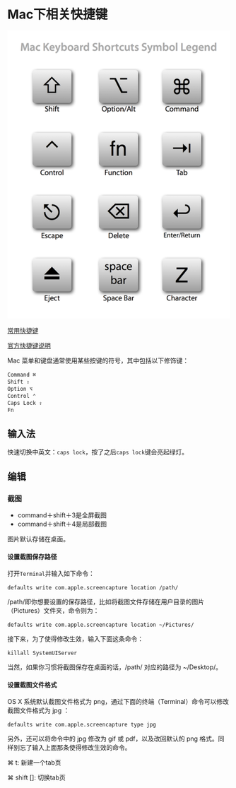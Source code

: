 # Mac下相关快捷键
![](https://raw.githubusercontent.com/arthinking/informal-essay/master/images/2016/02/20160212-mac-shotcut-01.png)

[常用快捷键](https://www.zhihu.com/question/20021861)

[官方快捷键说明](https://support.apple.com/zh-cn/HT201236)

Mac 菜单和键盘通常使用某些按键的符号，其中包括以下修饰键：
```
Command ⌘
Shift ⇧
Option ⌥
Control ⌃
Caps Lock ⇪
Fn
```

## 输入法
快速切换中英文：`caps lock`，按了之后`caps lock`键会亮起绿灯。

## 编辑
### 截图

* command＋shift＋3是全屏截图
* command＋shift＋4是局部截图

图片默认存储在桌面。

#### 设置截图保存路径
打开`Terminal`并输入如下命令：
```
defaults write com.apple.screencapture location /path/
```
/path/即你想要设置的保存路径，比如将截图文件存储在用户目录的图片（Pictures）文件夹，命令则为：
```
defaults write com.apple.screencapture location ~/Pictures/
```

接下来，为了使得修改生效，输入下面这条命令：
```
killall SystemUIServer
```

当然，如果你习惯将截图保存在桌面的话，/path/ 对应的路径为 ~/Desktop/。

#### 设置截图文件格式

OS X 系统默认截图文件格式为 png，通过下面的终端（Terminal）命令可以修改截图文件格式为 jpg ：
```
defaults write com.apple.screencapture type jpg
```

另外，还可以将命令中的 jpg 修改为 gif 或 pdf，以及改回默认的 png 格式。同样别忘了输入上面那条使得修改生效的命令。

⌘ t: 新建一个tab页

⌘ shift []: 切换tab页


    

